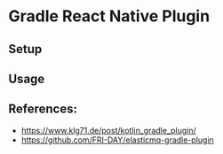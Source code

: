 # Gradle React Native Plugin

## Setup

## Usage

## References:

* https://www.klg71.de/post/kotlin_gradle_plugin/
* https://github.com/FRI-DAY/elasticmq-gradle-plugin
